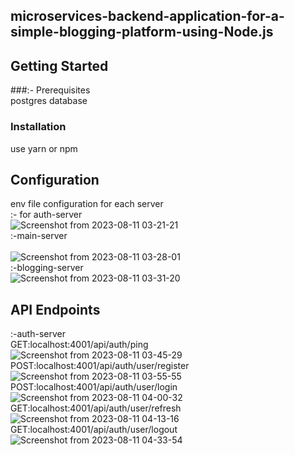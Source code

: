 ## microservices-backend-application-for-a-simple-blogging-platform-using-Node.js
## Getting Started
###:- Prerequisites<br />
postgres database
### Installation<br />
use yarn or npm

## Configuration
env file configuration for each server<br />
:- for auth-server<br />
![Screenshot from 2023-08-11 03-21-21](https://github.com/amitsafi45/microservices-backend-application-for-a-simple-blogging-platform-using-Node.js./assets/106763609/2d5a01e9-dea1-4e29-8f1d-8fe0c5dbf668)<br />
:-main-server<br />  
![Screenshot from 2023-08-11 03-28-01](https://github.com/amitsafi45/microservices-backend-application-for-a-simple-blogging-platform-using-Node.js./assets/106763609/0ec109cf-f74b-4b4b-ad4d-6e8ae9c7ef63)<br />
:-blogging-server<br />
![Screenshot from 2023-08-11 03-31-20](https://github.com/amitsafi45/microservices-backend-application-for-a-simple-blogging-platform-using-Node.js./assets/106763609/7d272a9c-b23f-4de5-9829-e927675bcef1)
## API Endpoints
:-auth-server<br/>
GET:localhost:4001/api/auth/ping<br/>
![Screenshot from 2023-08-11 03-45-29](https://github.com/amitsafi45/microservices-backend-application-for-a-simple-blogging-platform-using-Node.js./assets/106763609/c8980c7e-172e-4719-a008-870aac28289c)<br/>
POST:localhost:4001/api/auth/user/register<br/>
![Screenshot from 2023-08-11 03-55-55](https://github.com/amitsafi45/microservices-backend-application-for-a-simple-blogging-platform-using-Node.js./assets/106763609/a83c30be-96d5-4fa6-8f87-5302f8b5f947)<br/>
POST:localhost:4001/api/auth/user/login<br/>
![Screenshot from 2023-08-11 04-00-32](https://github.com/amitsafi45/microservices-backend-application-for-a-simple-blogging-platform-using-Node.js./assets/106763609/3af8410e-8b48-41b1-a93a-db25150dc631)
GET:localhost:4001/api/auth/user/refresh<br/>
![Screenshot from 2023-08-11 04-13-16](https://github.com/amitsafi45/microservices-backend-application-for-a-simple-blogging-platform-using-Node.js./assets/106763609/d1b568c6-0e0f-4a51-bbd8-0ed63f758fe1)<br/>
GET:localhost:4001/api/auth/user/logout<br/>
![Screenshot from 2023-08-11 04-33-54](https://github.com/amitsafi45/microservices-backend-application-for-a-simple-blogging-platform-using-Node.js./assets/106763609/f041466d-341f-4327-b76b-de29fd872e99)


